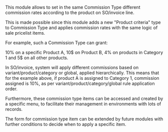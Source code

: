 This module allows to set in the same Commission Type different
commission rates according to the product on SO/invoice line.

This is made possible since this module adds a new "Product criteria"
type to Commission Type and applies commission rates with the same logic
of sale pricelist items.

For example, such a Commission Type can grant:

10% on a specific Product A, 10\$ on Product B, 4% on products in
Category 1 and 5\$ on all other products.

In SO/invoice, system will apply different commissions based on
variant/product/category or global, applied hierarchically. This means
that for the example above, if product A is assigned to Category 1,
commission assigned is 10%, as per variant/product/category/global rule
application order.

Furthermore, these commission type items can be accessed and created by
a specific menu, to facilitate their management in environments with
lots of records.

The form for commission type item can be extended by future modules with
further conditions to decide when to apply a specific item.

